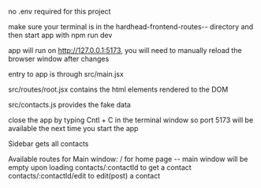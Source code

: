 no .env required for this project

make sure your terminal is in the hardhead-frontend-routes-- directory and then start app with npm run dev

app will run on http://127.0.0.1:5173, you will need to manually reload the browser window after changes

entry to app is through src/main.jsx 

src/routes/root.jsx contains the html elements rendered to the DOM

src/contacts.js provides the fake data

close the app by typing Cntl + C in the terminal window so port 5173 will be available the next time you start the app

Sidebar gets all contacts

Available routes for Main window:
/ for home page -- main window will be empty upon loading
contacts/:contactId  to get a contact
contacts/:contactId/edit to edit(post) a contact 


<!-- Blurb from the documentation might be relevent to client side rendering vs server side rendering...

HTML forms actually cause a navigation in the browser, just like clicking a link. The only difference is in the request: links can only change the URL while forms can also change the request method (GET vs POST) and the request body (POST form data).

Without client side routing, the browser will serialize the form's data automatically and send it to the server as the request body for POST, and as URLSearchParams for GET. React Router does the same thing, except instead of sending the request to the server, it uses client side routing and sends it to a route action. -->

<!-- A Note about React Router's <Form> component ---
This is where the "old school web" programming model shows up. As we discussed earlier, <Form> (specifically the React Router component) prevents the browser from sending the request to the server and sends it to your route action instead. In web semantics, a POST usually means some data is changing. By convention, React Router uses this as a hint to automatically revalidate the data on the page after the action finishes. That means all of your useLoaderData hooks update and the UI stays in sync with your data automatically
 -->

 <!-- A note about URL Parameters ---
 Note the :contactId URL segment. The colon (:) has special meaning, turning it into a "dynamic segment". Dynamic segments will match dynamic (changing) values in that position of the URL, like the contact ID. We call these values in the URL "URL Params", or just "params" for short.
 -->

 <!-- A note about mutation ---
 Without JavaScript, when a form is submitted, the browser will create FormData and set it as the body of the request when it sends it to the server. As mentioned before, React Router prevents that and sends the request to your action instead, including the FormData.

Each field in the form is accessible with formData.get(name). For example, given the input field from above, you could access the first and last names like this:

export async function action({ request, params }) {
  const formData = await request.formData();
  const firstName = formData.get("first");
  const lastName = formData.get("last");
  // ...
}
Since we have a handful of form fields, we used Object.fromEntries to collect them all into an object, which is exactly what our updateContact function wants.

const updates = Object.fromEntries(formData);
updates.first; // "Some"
updates.last; // "Name"
Aside from action, none of these APIs we're discussing are provided by React Router: request, request.formData, Object.fromEntries are all provided by the web platform.

After we finished the action, note the redirect at the end:

export async function action({ request, params }) {
  const formData = await request.formData();
  const updates = Object.fromEntries(formData);
  await updateContact(params.contactId, updates);
  return redirect(`/contacts/${params.contactId}`);
}
Loaders and actions can both return a Response (makes sense, since they received a Request!). The redirect helper just makes it easier to return a response that tells the app to change locations.

Without client side routing, if a server redirected after a POST request, the new page would fetch the latest data and render. As we learned before, React Router emulates this model and automatically revalidates the data on the page after the action. That's why the sidebar automatically updates when we save the form. The extra revalidation code doesn't exist without client side routing, so it doesn't need to exist with client side routing either.-->